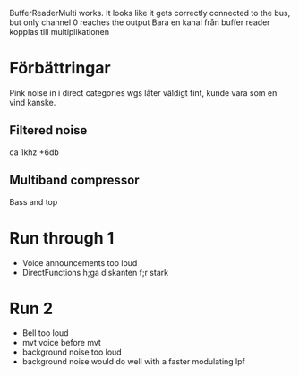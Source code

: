 
BufferReaderMulti works. It looks like it gets correctly connected to the bus, but only channel 0 reaches the output
Bara en kanal från buffer reader kopplas till multiplikationen






# Förbättringar

Pink noise in i direct categories wgs låter väldigt fint, kunde vara som en vind kanske.

## Filtered noise

ca 1khz +6db

## Multiband compressor

Bass and top

# Run through 1

- Voice announcements too loud
- DirectFunctions h;ga diskanten f;r stark

# Run 2

- Bell too loud
- mvt voice before mvt
- background noise too loud
- background noise would do well with a faster modulating lpf